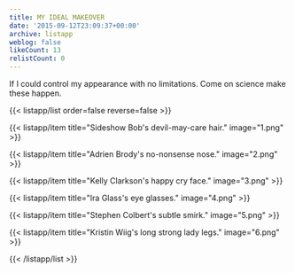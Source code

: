 ```yaml
---
title: MY IDEAL MAKEOVER
date: '2015-09-12T23:09:37+00:00'
archive: listapp
weblog: false
likeCount: 13
relistCount: 0
---
```


If I could control my appearance with no limitations. Come on science make these happen.

<!--more-->

{{< listapp/list order=false reverse=false >}}

   {{< listapp/item title="Sideshow Bob's devil-may-care hair."
      image="1.png" >}}

   {{< listapp/item title="Adrien Brody's no-nonsense nose."
      image="2.png" >}}

   {{< listapp/item title="Kelly Clarkson's happy cry face."
      image="3.png" >}}

   {{< listapp/item title="Ira Glass's eye glasses."
      image="4.png" >}}

   {{< listapp/item title="Stephen Colbert's subtle smirk."
      image="5.png" >}}

   {{< listapp/item title="Kristin Wiig's long strong lady legs."
      image="6.png" >}}

{{< /listapp/list >}}
